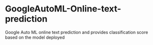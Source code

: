 # GoogleAutoML-Online-text-prediction
Google Auto ML online text prediction and provides classification score based on the model deployed
